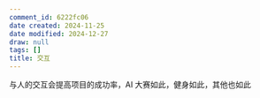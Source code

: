 ```yaml
---
comment_id: 6222fc06
date created: 2024-11-25
date modified: 2024-12-27
draw: null
tags: []
title: 交互
---
```

与人的交互会提高项目的成功率，AI 大赛如此，健身如此，其他也如此
